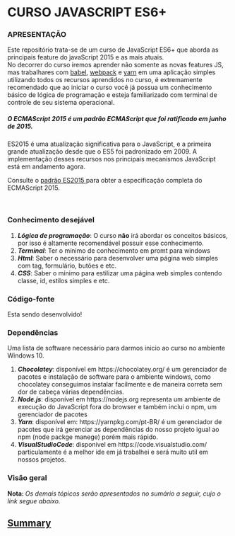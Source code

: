 # CURSO JAVASCRIPT ES6+

### APRESENTAÇÃO

<p>Este repositório trata-se de um curso de JavaScript ES6+ que aborda as principais feature do javaScript 2015 e as mais atuais. <br> No decorrer do curso iremos aprender não somente as novas features JS, mas trabalhares com <a href="https://babeljs.io/" target="blank" alt="Use next generation JavaScript, today">babel</a>, <a  href="https://webpack.js.org/" target="blank" alt="Server webpack">webpack</a> e <a href="https://yarnpkg.com/pt-BR/" target="blank">yarn</a> em uma aplicação simples utilizando todos os recursos aprendidos no curso, é extremamente recomendado que ao iniciar o curso você já possua um conhecimento básico de lógica de programação e esteja familiarizado com terminal de controle de seu sistema operacional.</p>

<h5>O ECMAScript 2015 é um padrão ECMAScript que foi ratificado em junho de 2015.</h5>

<p>ES2015 é uma atualização significativa para o JavaScript, e a primeira grande atualização desde que o ES5 foi padronizado em 2009. A implementação desses recursos nos principais mecanismos JavaScript está em andamento agora.

Consulte o <a href="http://www.ecma-international.org/ecma-262/6.0/index.html" target="blank">padrão ES2015 </a> para obter a especificação completa do ECMAScript 2015.</p>

<br>
<!-- <h2> ECMAScript 2015 </h2>
<p>
Fala galera tudo bem com vocês? Meu nome é Lucas Pedro estou cursando o 5ª período em Engenharia de Software e irei ministrar esse curso de javscript ES6+. Antes que possamos dar início às explicações e colocar a mão na	massa, é muito importante entender corretamente o que é o ECMAScript e qual a sua relação com o JavaScript. O ECMAScript (ES) é a especificação da linguagem de script que o JavaScript implementa. Isto é, a descrição de uma linguagem de script, sendo padronizado	pela Ecma International (http://www.ecmascript.org/index.php) —	associação criada em 1961 dedicada à padronização de	sistemas de	informação e comunicação — na especificação	ECMA-262. ECMAScript 2015 sofreu uma mudança significativa melhorando o desenvolvimento e trabalhando melhor os conceitos como paradigmo Orientado Objeto já concebido em outras liguagem como Java e PHP, vários outros recurso que ajudam a tornar o JS uma liguagem ainda mais poderesa.
Então sem mais delongas vamos dar início ao curso. </p> <br>
<p> -->


### Conhecimento desejável
<ol>
  <li><b><em>Lógica de programação</em></b>: O curso <b>não</b> irá abordar os conceitos básicos, por isso é altamente recomendável possuir esse conhecimento.</li>
  <li><b><em>Terminal</em></b>: Ter o mínimo de conhecimento em promt para windows</li>
  <li><b><em>Html</em></b>: Saber o necessário para desenvolver uma página web simples com tag, formulário, butões e etc.</li>
  <li><b><em>CSS</em></b>: Saber o mínimo para estilizar uma página web simples contendo classe, id, estilos simples e etc.</li>
  
</ol>

### Código-fonte

<p>Esta sendo desenvolvido!
</p>

### Dependências

<p>
Uma lista de software necessário para darmos inicio ao curso no ambiente Windows 10. <br>
</p>
<ol>
  <li><b><em>Chocolatey</em></b>: disponível em https://chocolatey.org/ é um gerenciador de pacotes e instalação de software para o ambiente windows, como chocolatey conseguimos instalar facilmente e de maneira correta sem dor de cabeça várias dependências.</li>
  <li><b><em>Node.js</em></b>: disponível em https://nodejs.org representa um ambiente de execução do JavaScript fora do browser e também inclui o npm, um gerenciador de pacotes</li>
  <li><b><em>Yarn</em></b>: disponível em: https://yarnpkg.com/pt-BR/ é um gerenciador de pacotes que irá gerenciar as dependências do nosso projeto igual ao npm (node packge manege) porém mais rápido.</li>
  <li><b><em>VisualStudioCode</em></b>: disponível em https://code.visualstudio.com/ particulamente é a melhor ide em já trabalhei e será muito util em nossos projetos.</li>
</ol>

### Visão geral

<p><b>Nota: </b><em>Os demais tópicos serão apresentados no sumário a seguir, cujo o link segue abaixo.</em></p>

<h2> <a href="https://github.com/lucaspedronet/curso-ecmas6-news-features/blob/master/SUMMARY.md">Summary</a></h2>
